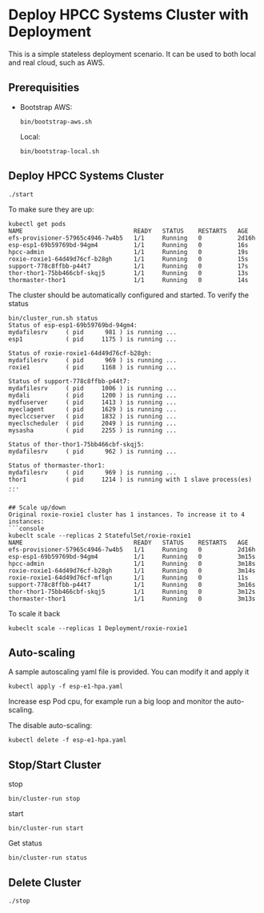# Deploy HPCC Systems Cluster with Deployment

This is a simple stateless deployment scenario. It can be used to both local and real cloud, such as AWS.

## Prerequisities
- Bootstrap
  AWS:
  ```console
  bin/bootstrap-aws.sh
  ```
  Local:
  ```console
  bin/bootstrap-local.sh
  ```
## Deploy HPCC Systems Cluster
```console
./start
```
To make sure they are up:
```console
kubectl get pods
NAME                               READY   STATUS    RESTARTS   AGE
efs-provisioner-57965c4946-7w4b5   1/1     Running   0          2d16h
esp-esp1-69b59769bd-94gm4          1/1     Running   0          16s
hpcc-admin                         1/1     Running   0          19s
roxie-roxie1-64d49d76cf-b28gh      1/1     Running   0          15s
support-778c8ffbb-p44t7            1/1     Running   0          17s
thor-thor1-75bb466cbf-skqj5        1/1     Running   0          13s
thormaster-thor1                   1/1     Running   0          14s
```
The cluster should be automatically configured and started.
To verify the status
```console
bin/cluster_run.sh status
Status of esp-esp1-69b59769bd-94gm4:
mydafilesrv     ( pid      981 ) is running ...
esp1            ( pid     1175 ) is running ...

Status of roxie-roxie1-64d49d76cf-b28gh:
mydafilesrv     ( pid      969 ) is running ...
roxie1          ( pid     1168 ) is running ...

Status of support-778c8ffbb-p44t7:
mydafilesrv     ( pid     1006 ) is running ...
mydali          ( pid     1200 ) is running ...
mydfuserver     ( pid     1413 ) is running ...
myeclagent      ( pid     1629 ) is running ...
myeclccserver   ( pid     1832 ) is running ...
myeclscheduler  ( pid     2049 ) is running ...
mysasha         ( pid     2255 ) is running ...

Status of thor-thor1-75bb466cbf-skqj5:
mydafilesrv     ( pid      962 ) is running ...

Status of thormaster-thor1:
mydafilesrv     ( pid      969 ) is running ...
thor1           ( pid     1214 ) is running with 1 slave process(es) ...
``

## Scale up/down
Original roxie-roxie1 cluster has 1 instances. To increase it to 4 instances:
```console
kubeclt scale --replicas 2 StatefulSet/roxie-roxie1
NAME                               READY   STATUS    RESTARTS   AGE
efs-provisioner-57965c4946-7w4b5   1/1     Running   0          2d16h
esp-esp1-69b59769bd-94gm4          1/1     Running   0          3m15s
hpcc-admin                         1/1     Running   0          3m18s
roxie-roxie1-64d49d76cf-b28gh      1/1     Running   0          3m14s
roxie-roxie1-64d49d76cf-mflqn      1/1     Running   0          11s
support-778c8ffbb-p44t7            1/1     Running   0          3m16s
thor-thor1-75bb466cbf-skqj5        1/1     Running   0          3m12s
thormaster-thor1                   1/1     Running   0          3m13s
```
To scale it back
```console
kubeclt scale --replicas 1 Deployment/roxie-roxie1
```

## Auto-scaling
A sample autoscaling yaml file is provided. You can modify it and apply it
```console
kubectl apply -f esp-e1-hpa.yaml
```
Increase esp Pod cpu, for example run a big loop and monitor the auto-scaling.

The disable auto-scaling:
```console
kubectl delete -f esp-e1-hpa.yaml
```

## Stop/Start Cluster
stop
```console
bin/cluster-run stop
```
start
```console
bin/cluster-run start
```

Get status
```console
bin/cluster-run status

```

## Delete Cluster ###
```console
./stop
```
